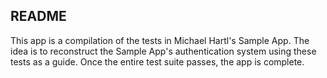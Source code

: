## README

This app is a compilation of the tests in Michael Hartl's Sample App. The idea is to reconstruct the Sample App's authentication system using these tests as a guide. Once the entire test suite passes, the app is complete.
